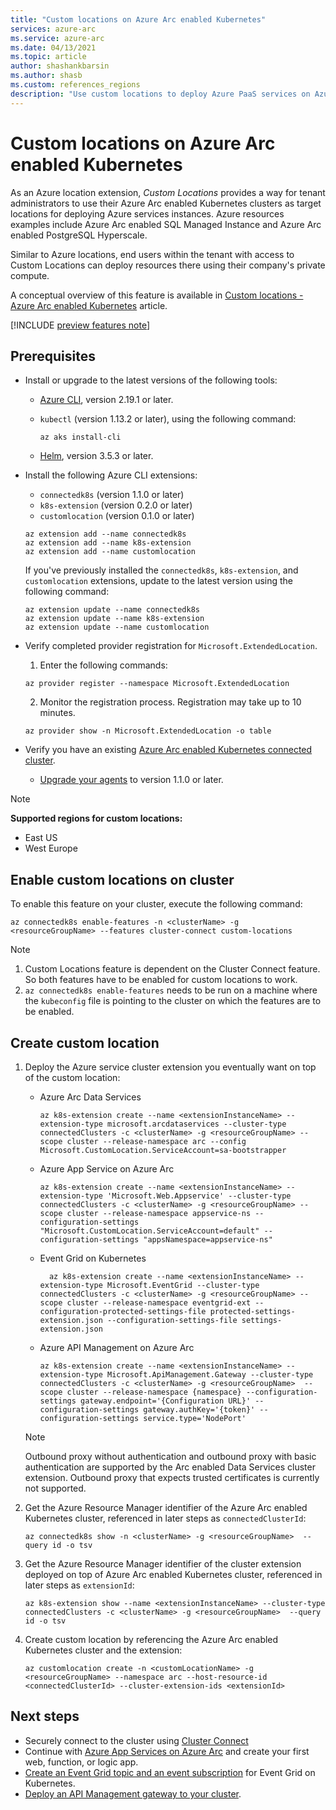 ```yaml
---
title: "Custom locations on Azure Arc enabled Kubernetes"
services: azure-arc
ms.service: azure-arc
ms.date: 04/13/2021
ms.topic: article
author: shashankbarsin
ms.author: shasb
ms.custom: references_regions
description: "Use custom locations to deploy Azure PaaS services on Azure Arc enabled Kubernetes clusters"
---
```


# Custom locations on Azure Arc enabled Kubernetes

As an Azure location extension, *Custom Locations* provides a way for tenant administrators to use their Azure Arc enabled Kubernetes clusters as target locations for deploying Azure services instances. Azure resources examples include Azure Arc enabled SQL Managed Instance and Azure Arc enabled PostgreSQL Hyperscale.

Similar to Azure locations, end users within the tenant with access to Custom Locations can deploy resources there using their company's private compute.

A conceptual overview of this feature is available in [Custom locations - Azure Arc enabled Kubernetes](conceptual-custom-locations.md) article.

[!INCLUDE [preview features note](./includes/preview/preview-callout.md)]

## Prerequisites

- Install or upgrade to the latest versions of the following tools:
    - [Azure CLI](https://docs.microsoft.com/cli/azure/install-azure-cli), version 2.19.1 or later.
    - `kubectl` (version 1.13.2 or later), using the following command:
        ```azurecli
        az aks install-cli
        ```

    - [Helm](https://helm.sh/docs/intro/install/), version 3.5.3 or later.

- Install the following Azure CLI extensions:
    - `connectedk8s` (version 1.1.0 or later)
    - `k8s-extension` (version 0.2.0 or later)
    - `customlocation` (version 0.1.0 or later) 
  
    ```azurecli
    az extension add --name connectedk8s
    az extension add --name k8s-extension
    az extension add --name customlocation
    ```
    
    If you've previously installed the `connectedk8s`, `k8s-extension`, and `customlocation` extensions, update to the latest version using the following command:

    ```azurecli
    az extension update --name connectedk8s
    az extension update --name k8s-extension
    az extension update --name customlocation
    ```

- Verify completed provider registration for `Microsoft.ExtendedLocation`.
    1. Enter the following commands:
    
    ```azurecli
    az provider register --namespace Microsoft.ExtendedLocation
    ```

    2. Monitor the registration process. Registration may take up to 10 minutes.
    
    ```azurecli
    az provider show -n Microsoft.ExtendedLocation -o table
    ```

- Verify you have an existing [Azure Arc enabled Kubernetes connected cluster](quickstart-connect-cluster.md).
    - [Upgrade your agents](agent-upgrade.md#manually-upgrade-agents) to version 1.1.0 or later.

>[!NOTE]
>**Supported regions for custom locations:**
>* East US
>* West Europe

## Enable custom locations on cluster

To enable this feature on your cluster, execute the following command:

```console
az connectedk8s enable-features -n <clusterName> -g <resourceGroupName> --features cluster-connect custom-locations
```

> [!NOTE]
> 1. Custom Locations feature is dependent on the Cluster Connect feature. So both features have to be enabled for custom locations to work.
> 2. `az connectedk8s enable-features` needs to be run on a machine where the `kubeconfig` file is pointing to the cluster on which the features are to be enabled.

## Create custom location

1. Deploy the Azure service cluster extension you eventually want on top of the custom location:

    * Azure Arc Data Services

        ```azurecli
        az k8s-extension create --name <extensionInstanceName> --extension-type microsoft.arcdataservices --cluster-type connectedClusters -c <clusterName> -g <resourceGroupName> --scope cluster --release-namespace arc --config Microsoft.CustomLocation.ServiceAccount=sa-bootstrapper
        ```
    * Azure App Service on Azure Arc

        ```cli
        az k8s-extension create --name <extensionInstanceName> --extension-type 'Microsoft.Web.Appservice' --cluster-type connectedClusters -c <clusterName> -g <resourceGroupName> --scope cluster --release-namespace appservice-ns --configuration-settings "Microsoft.CustomLocation.ServiceAccount=default" --configuration-settings "appsNamespace=appservice-ns" 
        ```

    * Event Grid on Kubernetes

        ```cli
          az k8s-extension create --name <extensionInstanceName> --extension-type Microsoft.EventGrid --cluster-type connectedClusters -c <clusterName> -g <resourceGroupName> --scope cluster --release-namespace eventgrid-ext --configuration-protected-settings-file protected-settings-extension.json --configuration-settings-file settings-extension.json
        ```

    * Azure API Management on Azure Arc

        ```cli
        az k8s-extension create --name <extensionInstanceName> --extension-type Microsoft.ApiManagement.Gateway --cluster-type connectedClusters -c <clusterName> -g <resourceGroupName>  --scope cluster --release-namespace {namespace} --configuration-settings gateway.endpoint='{Configuration URL}' --configuration-settings gateway.authKey='{token}' --configuration-settings service.type='NodePort'
        ```
        
    > [!NOTE]
    > Outbound proxy without authentication and outbound proxy with basic authentication are supported by the Arc enabled Data Services cluster extension. Outbound proxy that expects trusted certificates is currently not supported.

1. Get the Azure Resource Manager identifier of the Azure Arc enabled Kubernetes cluster, referenced in later steps as `connectedClusterId`:

    ```azurecli
    az connectedk8s show -n <clusterName> -g <resourceGroupName>  --query id -o tsv
    ```

1. Get the Azure Resource Manager identifier of the cluster extension deployed on top of Azure Arc enabled Kubernetes cluster, referenced in later steps as `extensionId`:

    ```azurecli
    az k8s-extension show --name <extensionInstanceName> --cluster-type connectedClusters -c <clusterName> -g <resourceGroupName>  --query id -o tsv
    ```

1. Create custom location by referencing the Azure Arc enabled Kubernetes cluster and the extension:

    ```azurecli
    az customlocation create -n <customLocationName> -g <resourceGroupName> --namespace arc --host-resource-id <connectedClusterId> --cluster-extension-ids <extensionId>
    ```

## Next steps

- Securely connect to the cluster using [Cluster Connect](cluster-connect.md)
- Continue with [Azure App Services on Azure Arc](TODO) and create your first web, function, or logic app. 
- [Create an Event Grid topic and an event subscription](TODO) for Event Grid on Kubernetes. 
- [Deploy an API Management gateway to your cluster](TODO). 
